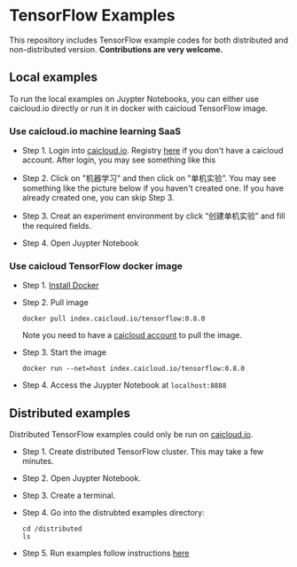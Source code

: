 # TensorFlow Examples
This repository includes TensorFlow example codes for both distributed and non-distributed version. **Contributions are very welcome.**

## Local examples
To run the local examples on Juypter Notebooks, you can either use caicloud.io directly or run it in docker with caicloud TensorFlow image.

### Use caicloud.io machine learning SaaS
- Step 1. Login into [caicloud.io](https://console.caicloud.io/login). Registry [here](https://console.caicloud.io/reg) if you don't have a caicloud account. After login, you may see something like this

- Step 2. Click on "机器学习" and then click on "单机实验”. You may see something like the picture below if you haven't created one. If you have already created one, you can skip Step 3.

- Step 3. Creat an experiment environment by click “创建单机实验” and fill the required fields.

- Step 4. Open Juypter Notebook


### Use caicloud TensorFlow docker image
- Step 1. [Install Docker](https://docs.docker.com/engine/installation/)

- Step 2. Pull image

  ```
  docker pull index.caicloud.io/tensorflow:0.8.0
  ```

  Note you need to have a [caicloud account](https://console.caicloud.io/reg) to pull the image.

- Step 3. Start the image

  ```
  docker run --net=host index.caicloud.io/tensorflow:0.8.0
  ```

- Step 4. Access the Juypter Notebook at ```localhost:8888```


## Distributed examples
Distributed TensorFlow examples could only be run on [caicloud.io](caicloud.io).

- Step 1. Create distributed TensorFlow cluster. This may take a few minutes.

- Step 2. Open Juypter Notebook.

- Step 3. Create a terminal.

- Step 4. Go into the distrubted examples directory:
 
  ```
  cd /distributed
  ls
  ```

- Step 5. Run examples follow instructions [here](https://github.com/caicloud/tensorflow-demo/blob/master/distributed/README.md)

